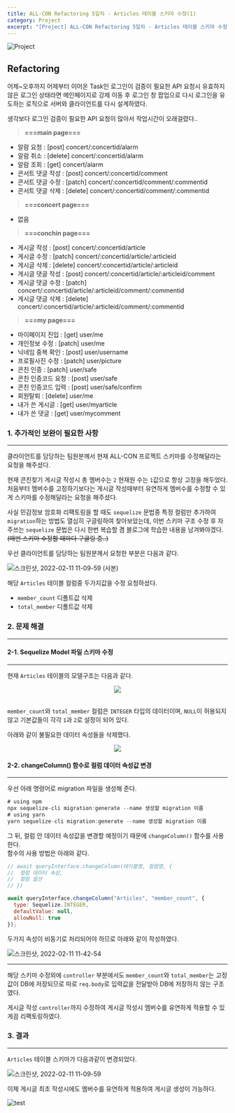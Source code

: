 ```yaml
---
title: ALL-CON Refactoring 5일차 - Articles 테이블 스키마 수정(1)
category: Project
excerpt: "[Project] ALL-CON Refactoring 5일차 - Articles 테이블 스키마 수정(1)"
---
```


![Project](https://user-images.githubusercontent.com/83164003/152715311-82cc5a61-ca9c-4c46-a955-77970d4449bb.jpg)
## Refactoring

어제~오후까지 어제부터 이어온 Task인 로그인이 검증이 필요한 API 요청시 유효하지 않은 로그인 상태라면 메인페이지로 강제 이동 후 로그인 창 팝업으로 다시 로그인을 유도하는 로직으로 서버와 클라이언트를 다시 설계하였다.

생각보다 로그인 검증이 필요한 API 요청이 많아서 작업시간이 오래걸렸다..

> **===main page===**
- 알람 요청 : [post] concert/:concertid/alarm 
- 알람 취소 : [delete] concert/:concertid/alarm
- 알람 조회 : [get] concert/alarm
- 콘서트 댓글 작성 : [post] concert/:concertid/comment
- 콘서트 댓글 수정 : [patch] concert/:concertid/comment/:commentid
- 콘서트 댓글 삭제 : [delete] concert/:concertid/comment/:commentid

> **===concert page===**
- 없음

> **===conchin page===**
- 게시글 작성 : [post] concert/:concertid/article 
- 게시글 수정 : [patch] concert/:concertid/article/:articleid
- 게시글 삭제 : [delete] concert/:concertid/article/:articleid
- 게시글 댓글 작성 : [post] concert/:concertid/article/:articleid/comment
- 게시글 댓글 수정 : [patch] concert/:concertid/article/:articleid/comment/:commentid
- 게시글 댓글 삭제 : [delete] concert/:concertid/article/:articleid/comment/:commentid

> **===my page===**
- 마이페이지 진입 : [get] user/me
- 개인정보 수정 : [patch] user/me
- 닉네임 중복 확인 : [post] user/username
- 프로필사진 수정 : [patch] user/picture
- 콘친 인증 : [patch] user/safe
- 콘친 인증코드 요청 : [post] user/safe
- 콘친 인증코드 입력 : [post] user/safe/confirm 
- 회원탈퇴 : [delete] user/me
- 내가 쓴 게시글 : [get] user/myarticle
- 내가 쓴 댓글 : [get] user/mycomment

### 1. 추가적인 보완이 필요한 사항
---

클라이언트를 담당하는 팀원분께서 현재 ALL-CON 프로젝트 스키마를 수정해달라는 요청을 해주셨다.

현재 콘친찾기 게시글 작성시 총 멤버수는 `2` 현재원 수는 `1`값으로 항상 고정을 해두었다.<br>
처음부터 멤버수를 고정하기보다는 게시글 작성때부터 유연하게 멤버수를 수정할 수 있게 스키마를 수정해달라는 요청을 해주셨다.

사실 민감정보 암호화 리팩토링을 할 때도 `sequelize` 문법중 특정 컬럼만 추가하여 `migration`하는 방법도 열심히 구글링하여 찾아보았는데, 이번 스키마 구조 수정 후 자주쓰는 `sequelize` 문법은 다시 한번 복습할 겸 블로그에 학습한 내용을 남겨봐야겠다. ~~(매번 스키마 수정할 때마다 구글링 중..)~~

우선 클라이언트를 담당하는 팀원분께서 요청한 부분은 다음과 같다.

![스크린샷, 2022-02-11 11-09-59 (사본)](https://user-images.githubusercontent.com/83164003/153529646-275d910a-f7ee-43e2-8818-c2f2c9087961.png)

해당 `Articles` 테이블 컬럼중 두가지값을 수정 요청하셨다.
- `member_count` 디폴트값 삭제
- `total_member` 디폴트값 삭제

### 2. 문제 해결
---
#### 2-1. Sequelize Model 파일 스키마 수정
---

현재 `Articles` 테이블의 모델구조는 다음과 같다.

<center><img src="https://user-images.githubusercontent.com/83164003/153530343-c5bc09d9-9c91-4f8b-bb9b-56be132b2c22.png"/></center><br>

`member_count`와 `total_member` 컬럼은 `INTEGER` 타입의 데이터이며, `NULL`이 허용되지 않고 기본값들이 각각 `1`과 `2`로 설정이 되어 있다.

아래와 같이 불필요한 데이터 속성들을 삭제했다.

<center><img src="https://user-images.githubusercontent.com/83164003/153530565-8e3c1057-f48a-446a-b7eb-1afcf3531e53.png"/></center>



#### 2-2. changeColumn() 함수로 컬럼 데이터 속성값 변경
---

우선 아래 명령어로 migration 파일을 생성해 준다.

```js
# using npm
npx sequelize-cli migration:generate --name 생성할 migration 이름
# using yarn
yarn sequelize-cli migration:generate --name 생성할 migration 이름
```

그 뒤, 컬럼 안 데이터 속성값을 변경할 예정이기 때문에 `changeColumn()` 함수를 사용한다. <br>
함수의 사용 방법은 아래와 같다.

```js
// await queryInterface.changeColumn(테이블명, 컬럼명, {
//  컬럼 데이터 속성,
//  컬럼 옵션
// })

await queryInterface.changeColumn("Articles", "member_count", {
  type: Sequelize.INTEGER,
  defaultValue: null,
  allowNull: true
});
```

두가지 속성이 비동기로 처리되어야 하므로 아래와 같이 작성하였다.

![스크린샷, 2022-02-11 11-42-54](https://user-images.githubusercontent.com/83164003/153529840-83dcc0fa-af69-4442-9395-dbc371849e23.png)

---

해당 스키마 수정외에 `controller` 부분에서도 `member_count`와 `total_member`는 고정값이 DB에 저장되므로 따로 `req.body`로 입력값을 전달받아 DB에 저장하지 않는 구조였다. 

게시글 작성 `controller`까지 수정하여 게시글 작성시 멤버수를 유연하게 적용할 수 있게끔 리팩토링하였다.

### 3. 결과
---

`Articles` 테이블 스키마가 다음과같이 변경되었다.

![스크린샷, 2022-02-11 11-09-59](https://user-images.githubusercontent.com/83164003/153530932-c18c05a1-c469-413f-97da-62c00be542ea.png)

이제 게시글 최초 작성시에도 멤버수를 유연하게 적용하여 게시글 생성이 가능하다.

![test](https://user-images.githubusercontent.com/83164003/153531161-6c35922d-cdce-458d-ae93-04daa29ab5b9.gif)
